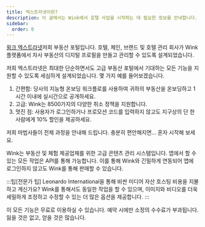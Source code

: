```yaml
---
title: 엑스트라넷이란?
description: 이 글에서는 Wink에서 호텔 사업을 시작하는 데 필요한 정보를 안내합니다.
sidebar:
  order: 0
---
```

[윙크 엑스트라넷](https://extranet.wink.travel)저희 부동산 포털입니다. 호텔, 체인, 브랜드 및 호텔 관리 회사가 Wink 플랫폼에서 자사 부동산의 디지털 프로필을 만들고 관리할 수 있도록 설계되었습니다.

저희 엑스트라넷은 최대한 단순하면서도 고급 부동산 포털에서 기대하는 모든 기능을 지원할 수 있도록 세심하게 설계되었습니다. 몇 가지 예를 들어보겠습니다.

1. 간편함: 당사의 지능형 온보딩 워크플로를 사용하여 귀하의 부동산을 온보딩하고 1시간 이내에 실시간으로 공개하세요.
2. 고급: Wink는 8500가지의 다양한 취소 정책을 지원합니다.
3. 멋진 점: 사용자가 로그인하거나 프로모션 코드를 입력하지 않고도 지구상의 단 한 사람에게 10% 할인을 제공하세요.

저희 마법사들이 전체 과정을 안내해 드립니다. 충분히 편안해지면... 혼자 시작해 보세요.

Wink는 부동산 및 체험 제공업체를 위한 고급 콘텐츠 관리 시스템입니다. 앱에서 할 수 있는 모든 작업은 API를 통해 가능합니다. 이를 통해 Wink와 긴밀하게 연동되어 앱에 로그인하지 않고도 Wink를 통해 판매할 수 있습니다.

:::팁\[전문가 팁]
Leonardo International을 통해 비싼 미디어 자산 호스팅 비용을 지불하고 계신가요? Wink를 통해서도 동일한 작업을 할 수 있으며, 이미지와 비디오를 더욱 세밀하게 조정하고 수정할 수 있는 더 많은 옵션을 제공합니다.
:::

이 모든 기능은 무료로 이용하실 수 있습니다. 예약 시에만 소정의 수수료가 부과됩니다. 잃을 것은 없고, 얻을 것은 많습니다.

